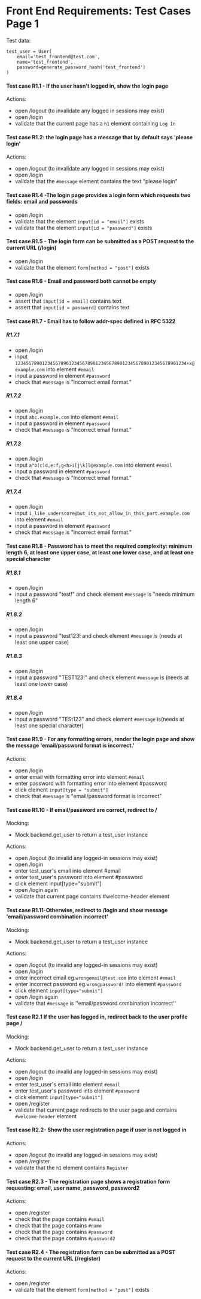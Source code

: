 # Front End Requirements: Test Cases Page 1

Test data:  
```
test_user = User(
    email='test_frontend@test.com',
    name='test_frontend',
    password=generate_password_hash('test_frontend')
)
```

#### Test case R1.1 - If the user hasn't logged in, show the login page
Actions:  
* open /logout (to invalidate any logged in sessions may exist)
* open /login
* validate that the current page has a ```h1``` element containing ```Log In```

#### Test case R1.2: the login page has a message that by default says 'please login'
Actions: 
* open /logout (to invalidate any logged in sessions may exist)
* open /login
* validate that the ```#message``` element contains the text "please login"

#### Test case R1.4 -The login page provides a login form which requests two fields: email and passwords
* open /login
* validate that the element ```input[id = "email"]``` exists
* validate that the element ```input[id = "password"]``` exists

#### Test case R1.5 - The login form can be submitted as a POST request to the current URL (/login)
* open /login
* validate that the element ```form[method = "post"]``` exists

#### Test case R1.6 - Email and password both cannot be empty
* open /login
* assert that ```input[id = email]``` contains text
* assert that ```input[id = password]``` contains text

#### Test case R1.7 - Email has to follow addr-spec defined in RFC 5322
##### R1.7.1
* open /login
* input ```1234567890123456789012345678901234567890123456789012345678901234+x@example.com``` into element ```#email```
* input a password in element ```#password```
* check that ```#message``` is "Incorrect email format."

##### R1.7.2
* open /login
* input ```abc.example.com``` into element ```#email```
* input a password in element ```#password```
* check that ```#message``` is "Incorrect email format."

##### R1.7.3
* open /login
* input ```a"b(c)d,e:f;g<h>i[j\k]l@example.com``` into element ```#email```
* input a password in element ```#password```
* check that ```#message``` is "Incorrect email format."

##### R1.7.4
* open /login
* input ```i_like_underscore@but_its_not_allow_in_this_part.example.com``` into element ```#email```
* input a password in element ```#password```
* check that ```#message``` is "Incorrect email format."

#### Test case R1.8 - Password has to meet the required complexity: minimum length 6, at least one upper case, at least one lower case, and at least one special character

##### R1.8.1
* open /login
* input a password "test!" and check  element ```#message``` is "needs minimum length 6"
##### R1.8.2
* open /login
* input a password "test123! and check element ```#message``` is (needs at least one upper case)
##### R1.8.3
* open /login
* input a password "TEST123!" and check element ```#message``` is (needs at least one lower case)
##### R1.8.4
* open /login
* input a password "TESt123" and check element ```#message``` is(needs at least one special character)

#### Test case R1.9 - For any formatting errors, render the login page and show the message 'email/password format is incorrect.'
Actions:
* open /login
* enter email with formatting error into element ```#email```
* enter password with formatting error into element #password
* click element ```input[type = "submit"]```
* check that ```#message``` is "email/password format is incorrect"

#### Test case R1.10 - If email/password are correct, redirect to /

Mocking:
* Mock backend.get_user to return a test_user instance

Actions:
* open /logout (to invalid any logged-in sessions may exist)
* open /login
* enter test_user's email into element #email
* enter test_user's password into element #password
* click element input[type="submit"]
* open /login again
* validate that current page contains #welcome-header element

#### Test case R1.11-Otherwise, redirect to /login and show message 'email/password combination incorrect'
Mocking:
* Mock backend.get_user to return a test_user instance

Actions:
* open /logout (to invalid any logged-in sessions may exist)
* open /login
* enter incorrect email eg.```wrongemail@test.com``` into element ```#email```
* enter incorrect password eg.```wrongpassword!``` into element ```#password```
* click element ```input[type="submit"]```
* open /login again
* validate that ```#message``` is ''email/password combination incorrect''

#### Test case R2.1 If the user has logged in, redirect back to the user profile page /
Mocking:
* Mock backend.get_user to return a test_user instance

Actions:
* open /logout (to invalid any logged-in sessions may exist)
* open /login
* enter test_user's email into element ```#email```
* enter test_user's password into element ```#password```
* click element ```input[type="submit"]```
* open /register
* validate that current page redirects to the user page and contains ```#welcome-header``` element

#### Test case R2.2- Show the user registration page if user is not logged in

Actions:
* open /logout (to invalid any logged-in sessions may exist)
* open /register
* validate that the ```h1``` element contains ```Register```

#### Test case R2.3 - The registration page shows a registration form requesting: email, user name, password, password2
Actions:
* open /register
* check that the page contains ```#email```
* check that the page contains  ```#name```
* check that the page contains ```#password```
* check that the page contains ```#password2```

#### Test case R2.4 - The registration form can be submitted as a POST request to the current URL (/register)
Actions:
* open /register
* validate that the element ```form[method = "post"]``` exists